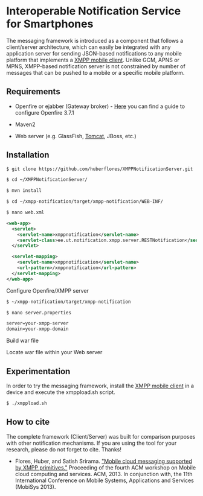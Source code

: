 Interoperable Notification Service for Smartphones
==================================================

The messaging framework is introduced as a component that follows a client/server architecture, which can easily be integrated with any application server for sending JSON-based notifications to any mobile platform that implements a [XMPP mobile client](https://github.com/huberflores/XMPPNotificationClient.git). Unlike GCM, APNS or MPNS, XMPP-based notification server is not constrained by number of messages that can be pushed to a mobile or a specific mobile platform.


Requirements
-------------

- Openfire or ejabber (Gateway broker) - [Here](https://gist.github.com/huberflores/4735608) you can find a guide to configure Openfire 3.7.1

- Maven2

- Web server (e.g. GlassFish, [Tomcat](http://tomcat.apache.org/), JBoss, etc.)



Installation
-------------
```xml
$ git clone https://github.com/huberflores/XMPPNotificationServer.git
````
```xml
$ cd ~/XMPPNotificationServer/
````

```xml
$ mvn install
````

```xml
$ cd ~/xmpp-notification/target/xmpp-notification/WEB-INF/
````

```xml
$ nano web.xml
````

```xml
<web-app>
  <servlet>
    <servlet-name>xmppnotification</servlet-name>
    <servlet-class>ee.ut.notification.xmpp.server.RESTNotification</servlet-class>
  </servlet>

  <servlet-mapping>
    <servlet-name>xmppnotification</servlet-name>
    <url-pattern>/xmppnotification</url-pattern>
  </servlet-mapping>
</web-app>
```

Configure Openfire/XMPP server

```xml
$ ~/xmpp-notification/target/xmpp-notification
````

```xml
$ nano server.properties
````

```xml
server=your-xmpp-server
domain=your-xmpp-domain
```

Build war file

Locate war file within your Web server


Experimentation
---------------

In order to try the messaging framework, install the [XMPP mobile client](https://github.com/huberflores/XMPPNotificationClient) in a device and execute the xmppload.sh script.

```xml
$ ./xmppload.sh
````

How to cite
-----------
The complete framework (Client/Server) was built for comparison purposes with other notification mechanisms. If you are using the tool for your research, please do not forget to cite. Thanks!

- Flores, Huber, and Satish Srirama. ["Mobile cloud messaging supported by XMPP primitives."](http://dl.acm.org/citation.cfm?id=2482983) Proceeding of the fourth ACM workshop on Mobile cloud computing and services. ACM, 2013. In conjunction with, the 11th International Conference on Mobile Systems, Applications and Services (MobiSys 2013).


